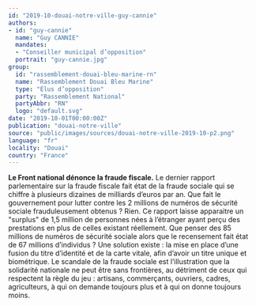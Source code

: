 ```yaml
---
id: "2019-10-douai-notre-ville-guy-cannie"
authors:
- id: "guy-cannie"
  name: "Guy CANNIE"
  mandates: 
  - "Conseiller municipal d’opposition"
  portrait: "guy-cannie.jpg"
group:
  id: "rassemblement-douai-bleu-marine-rn"
  name: "Rassemblement Douai Bleu Marine"
  type: "Élus d’opposition"
  party: "Rassemblement National"
  partyAbbr: "RN"
  logo: "default.svg"
date: "2019-10-01T00:00:00Z"
publication: "douai-notre-ville"
source: "public/images/sources/douai-notre-ville-2019-10-p2.png"
language: "fr"
locality: "Douai"
country: "France"
---
```


**Le Front national dénonce la fraude fiscale.** Le dernier rapport parlementaire sur la fraude fiscale fait état de la fraude sociale qui se chiffre à plusieurs dizaines de milliards d’euros par an. Que fait le gouvernement pour lutter contre les 2 millions de numéros de sécurité sociale frauduleusement obtenus ?  Rien. Ce rapport laisse apparaitre un "surplus" de 1,5 million de personnes nées à l’étranger ayant perçu des prestations en plus de celles existant réellement. Que penser des 85 millions de numéros de sécurité sociale alors que le recensement fait état de 67 millions d’individus ? Une solution existe : la mise en place d’une fusion du titre d’identité et de la carte vitale, afin d’avoir un titre unique et biométrique. Le scandale de la fraude sociale est l’illustration que la solidarité nationale ne peut être sans frontières, au détriment de ceux qui respectent la règle du jeu : artisans, commerçants, ouvriers, cadres, agriculteurs,  à qui on demande toujours plus et à qui on donne toujours moins.
